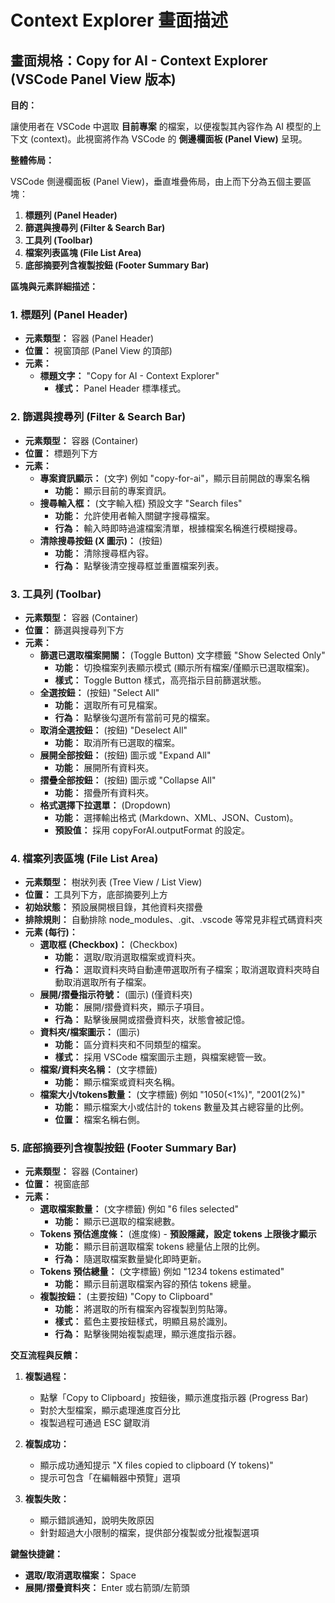 # Context Explorer 畫面描述

## 畫面規格：Copy for AI - Context Explorer (VSCode Panel View 版本)

**目的：**

讓使用者在 VSCode 中選取 **目前專案** 的檔案，以便複製其內容作為 AI 模型的上下文 (context)。此視窗將作為 VSCode 的 **側邊欄面板 (Panel View)** 呈現。

**整體佈局：**

VSCode 側邊欄面板 (Panel View)，垂直堆疊佈局，由上而下分為五個主要區塊：

1. **標題列 (Panel Header)**
2. **篩選與搜尋列 (Filter & Search Bar)**
3. **工具列 (Toolbar)**
4. **檔案列表區塊 (File List Area)**
5. **底部摘要列含複製按鈕 (Footer Summary Bar)**

**區塊與元素詳細描述：**

### 1. 標題列 (Panel Header)

* **元素類型：** 容器 (Panel Header)
* **位置：** 視窗頂部 (Panel View 的頂部)
* **元素：**
    * **標題文字：** "Copy for AI - Context Explorer"
        * **樣式：**  Panel Header 標準樣式。

### 2. 篩選與搜尋列 (Filter & Search Bar)

* **元素類型：** 容器 (Container)
* **位置：** 標題列下方
* **元素：**
    * **專案資訊顯示：** (文字) 例如 "copy-for-ai"，顯示目前開啟的專案名稱
        * **功能：** 顯示目前的專案資訊。
    * **搜尋輸入框：** (文字輸入框) 預設文字 "Search files"
        * **功能：** 允許使用者輸入關鍵字搜尋檔案。
        * **行為：** 輸入時即時過濾檔案清單，根據檔案名稱進行模糊搜尋。
    * **清除搜尋按鈕 (X 圖示)：** (按鈕)
        * **功能：** 清除搜尋框內容。
        * **行為：** 點擊後清空搜尋框並重置檔案列表。

### 3. 工具列 (Toolbar)

* **元素類型：** 容器 (Container)
* **位置：** 篩選與搜尋列下方
* **元素：**
    * **篩選已選取檔案開關：** (Toggle Button) 文字標籤 "Show Selected Only"
        * **功能：**  切換檔案列表顯示模式 (顯示所有檔案/僅顯示已選取檔案)。
        * **樣式：**  Toggle Button 樣式，高亮指示目前篩選狀態。
    * **全選按鈕：** (按鈕) "Select All"
        * **功能：** 選取所有可見檔案。
        * **行為：** 點擊後勾選所有當前可見的檔案。
    * **取消全選按鈕：** (按鈕) "Deselect All"
        * **功能：** 取消所有已選取的檔案。
    * **展開全部按鈕：** (按鈕) 圖示或 "Expand All"
        * **功能：** 展開所有資料夾。
    * **摺疊全部按鈕：** (按鈕) 圖示或 "Collapse All"
        * **功能：** 摺疊所有資料夾。
    * **格式選擇下拉選單：** (Dropdown)
        * **功能：** 選擇輸出格式 (Markdown、XML、JSON、Custom)。
        * **預設值：** 採用 copyForAI.outputFormat 的設定。

### 4. 檔案列表區塊 (File List Area)

* **元素類型：** 樹狀列表 (Tree View / List View)
* **位置：** 工具列下方，底部摘要列上方
* **初始狀態：** 預設展開根目錄，其他資料夾摺疊
* **排除規則：** 自動排除 node_modules、.git、.vscode 等常見非程式碼資料夾
* **元素 (每行)：**
    * **選取框 (Checkbox)：** (Checkbox)
        * **功能：** 選取/取消選取檔案或資料夾。
        * **行為：** 選取資料夾時自動連帶選取所有子檔案；取消選取資料夾時自動取消選取所有子檔案。
    * **展開/摺疊指示符號：** (圖示) (僅資料夾)
        * **功能：** 展開/摺疊資料夾，顯示子項目。
        * **行為：** 點擊後展開或摺疊資料夾，狀態會被記憶。
    * **資料夾/檔案圖示：** (圖示)
        * **功能：** 區分資料夾和不同類型的檔案。
        * **樣式：** 採用 VSCode 檔案圖示主題，與檔案總管一致。
    * **檔案/資料夾名稱：** (文字標籤)
        * **功能：** 顯示檔案或資料夾名稱。
    * **檔案大小/tokens數量：** (文字標籤) 例如 "1050(<1%)", "2001(2%)"
        * **功能：** 顯示檔案大小或估計的 tokens 數量及其占總容量的比例。
        * **位置：** 檔案名稱右側。

### 5. 底部摘要列含複製按鈕 (Footer Summary Bar)

* **元素類型：** 容器 (Container)
* **位置：** 視窗底部
* **元素：**
    * **選取檔案數量：** (文字標籤) 例如 "6 files selected"
        * **功能：** 顯示已選取的檔案總數。
    * **Tokens 預估進度條：** (進度條) - **預設隱藏，設定 tokens 上限後才顯示**
        * **功能：** 顯示目前選取檔案 tokens 總量佔上限的比例。
        * **行為：** 隨選取檔案數量變化即時更新。
    * **Tokens 預估總量：** (文字標籤) 例如 "1234 tokens estimated"
        * **功能：** 顯示目前選取檔案內容的預估 tokens 總量。
    * **複製按鈕：** (主要按鈕) "Copy to Clipboard"
        * **功能：** 將選取的所有檔案內容複製到剪貼簿。
        * **樣式：** 藍色主要按鈕樣式，明顯且易於識別。
        * **行為：** 點擊後開始複製處理，顯示進度指示器。

**交互流程與反饋：**

1. **複製過程：**
   - 點擊「Copy to Clipboard」按鈕後，顯示進度指示器 (Progress Bar)
   - 對於大型檔案，顯示處理進度百分比
   - 複製過程可通過 ESC 鍵取消

2. **複製成功：**
   - 顯示成功通知提示 "X files copied to clipboard (Y tokens)"
   - 提示可包含「在編輯器中預覽」選項

3. **複製失敗：**
   - 顯示錯誤通知，說明失敗原因
   - 針對超過大小限制的檔案，提供部分複製或分批複製選項

**鍵盤快捷鍵：**

* **選取/取消選取檔案：** Space
* **展開/摺疊資料夾：** Enter 或右箭頭/左箭頭
